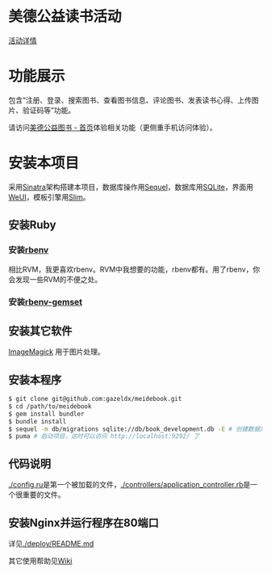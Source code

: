 # 美德公益读书活动
  [活动详情](http://meidebook.com/about)

# 功能展示
  包含“注册、登录、搜索图书、查看图书信息、评论图书、发表读书心得、上传图片、验证码等”功能。

  请访问[美德公益图书 - 首页](http://meidebook.com)体验相关功能（更侧重手机访问体验）。

# 安装本项目
  采用[Sinatra](www.sinatrarb.com)架构搭建本项目，数据库操作用[Sequel](http://sequel.jeremyevans.net/)，数据库用[SQLite](http://sqlite.com/)，界面用[WeUI](http://weui.github.io/weui/)，模板引擎用[Slim](http://slim-lang.com/)。

## 安装Ruby
### 安装[rbenv](https://github.com/rbenv/rbenv) 
  相比RVM，我更喜欢rbenv。RVM中我想要的功能，rbenv都有。用了rbenv，你会发现一些RVM的不便之处。

### 安装[rbenv-gemset](https://github.com/jf/rbenv-gemset)

## 安装其它软件
  [ImageMagick](http://www.imagemagick.org/) 用于图片处理。

## 安装本程序
```bash
$ git clone git@github.com:gazeldx/meidebook.git
$ cd /path/to/meidebook
$ gem install bundler
$ bundle install
$ sequel -m db/migrations sqlite://db/book_development.db -E # 创建数据库
$ puma # 启动项目，这时可以访问 http://localhost:9292/ 了
```

## 代码说明
[./config.ru](./config.ru)是第一个被加载的文件，[./controllers/application_controller.rb](./controllers/application_controller.rb)是一个很重要的文件。

## 安装Nginx并运行程序在80端口
  详见[./deploy/README.md](./deploy/README.md)

  其它使用帮助见[Wiki](https://github.com/gazeldx/meidebook/wiki)
